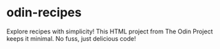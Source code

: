# odin-recipes
Explore recipes with simplicity! This HTML project from The Odin Project keeps it minimal. No fuss, just delicious code!
